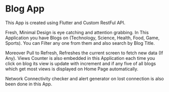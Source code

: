 # Blog App

This App is created using Flutter and Custom RestFul API.

Fresh, Minimal Design is eye catching and attention grabbing. In This Application you have Blogs on (Technology, Science, Health, Food, Game, Sports). You can Filter any one from them and also search by Blog Title.

Moreover Pull to Refresh, Refreshes the current screen to fetch new data (If Any). Views Counter is also embedded in this Application each time you click on blog its view is update with increment and if any five of all blogs which get most views is displayed on Home Page automatically.

Network Connectivity checker and alert generator on lost connection is also been done in this App.
